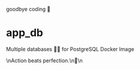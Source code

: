 goodbye coding 👋
# app_db

Multiple databases 🐳🐳 for PostgreSQL Docker Image

<!-- INSPIRATIONAL_QUOTE_START -->\nAction beats perfection.\n🦖\n<!-- INSPIRATIONAL_QUOTE_END -->
